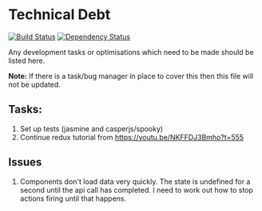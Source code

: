 # Technical Debt
[![Build Status](https://travis-ci.org/alexward1981/portfolio-react.svg?branch=master)](https://travis-ci.org/alexward1981/portfolio-react)
[![Dependency Status](https://gemnasium.com/alexward1981/portfolio-react.svg)](https://gemnasium.com/alexward1981/portfolio-react)

Any development tasks or optimisations which need to be made should be listed here.

**Note:** If there is a task/bug manager in place to cover this then this file will not be updated.

## Tasks:
1. Set up tests (jasmine and casperjs/spooky)
2. Continue redux tutorial from https://youtu.be/NKFFDJ3Bmho?t=555

## Issues
1. Components don't load data very quickly. The state is undefined for a second until the api call has completed. I need to work out how to stop actions firing until that happens.
